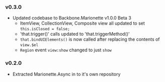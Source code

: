 ### v0.3.0
* Updated codebase to Backbone.Marionette v1.0.0 Beta 3
    * ItemView, CollectionView, Composite view all updated to set `this.isClosed = false;`
    * 'that.trigger()' calls updated to 'that.triggerMethod()'
    * `that.bindUIElements()` is now called after replacing the contents of `view.$el`
    * `Region` event `view:show` changed to just `show`

### v0.2.0

* Extracted Marionette.Async in to it's own repository
